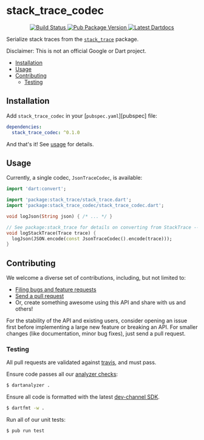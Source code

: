 # stack_trace_codec

<p align="center">
  <a href="https://travis-ci.org/matanlurey/stack_trace_codec">
    <img src="https://travis-ci.org/matanlurey/stack_trace_codec.svg?branch=master" alt="Build Status" />
  </a>
  <a href="https://pub.dartlang.org/packages/stack_trace_codec">
    <img src="https://img.shields.io/pub/v/stack_trace_codec.svg" alt="Pub Package Version" />
  </a>
  <a href="https://www.dartdocs.org/documentation/stack_trace_codec/latest">
    <img src="https://img.shields.io/badge/dartdocs-latest-blue.svg" alt="Latest Dartdocs" />
  </a>
</p>

Serialize stack traces from the [`stack_trace`][] package.

[`stack_trace`]: https://pub.dartlang.org/stack_trace

Disclaimer: This is not an official Google or Dart project.

* [Installation](#installation)
* [Usage](#usage)
* [Contributing](#contributing)
  * [Testing](#testing)

## Installation

Add `stack_trace_codec` in your [`pubspec.yaml`][pubspec] file:

```yaml
dependencies:
  stack_trace_codec: ^0.1.0
```

And that's it! See [usage](#usage) for details.

## Usage

Currently, a single codec, `JsonTraceCodec`, is available:

```dart
import 'dart:convert';

import 'package:stack_trace/stack_trace.dart';
import 'package:stack_trace_codec/stack_trace_codec.dart';

void logJson(String json) { /* ... */ }

// See package:stack_trace for details on converting from StackTrace --> Trace.
void logStackTrace(Trace trace) {
  logJson(JSON.encode(const JsonTraceCodec().encode(trace)));
}
```

## Contributing

We welcome a diverse set of contributions, including, but not limited to:

* [Filing bugs and feature requests][file_an_issue]
* [Send a pull request][pull_request]
* Or, create something awesome using this API and share with us and others!

For the stability of the API and existing users, consider opening an issue
first before implementing a large new feature or breaking an API. For smaller
changes (like documentation, minor bug fixes), just send a pull request.

### Testing

All pull requests are validated against [travis][travis], and must pass.

Ensure code passes all our [analyzer checks][analysis_options]:

```sh
$ dartanalyzer .
```

Ensure all code is formatted with the latest [dev-channel SDK][dev_sdk].

```sh
$ dartfmt -w .
```

Run all of our unit tests:

```sh
$ pub run test
```

[analysis_options]: analysis_options.yaml
[travis]: https://travis-ci.org/
[dev_sdk]: https://www.dartlang.org/install]
[file_an_issue]: https://github.com/matanlurey/stack_trace_codec/issues/new
[pull_request]: https://github.com/matanlurey/stack_trace_codec/pulls